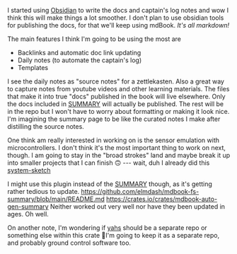 I started using [Obsidian](obsidian.md) to write the docs and captain's log notes and wow I think this will make things a lot smoother. I don't plan to use obsidian tools for publishing the docs, for that we'll keep using mdBook. _It's all markdown!_

The main features I think I'm going to be using the most are
- Backlinks and automatic doc link updating
- Daily notes (to automate the captain's log)
- Templates

I see the daily notes as "source notes" for a zettlekasten. Also a great way to capture notes from youtube videos and other learning materials. The files that make it into true "docs" published in the book will live elsewhere. Only the docs included in [SUMMARY](../../src/SUMMARY.md) will actually be published. The rest will be in the repo but I won't have to worry about formatting or making it look nice. I'm imagining the summary page to be like the curated notes I make after distilling the source notes.

One think am really interested in working on is the sensor emulation with microcontrollers. I don't think it's the most important thing to work on next, though. I am going to stay in the "broad strokes" land and maybe break it up into smaller projects that I can finish 🙃 --- wait, duh I already did this [system-sketch](../../src/design/system-sketch.md)

I might use this plugin instead of the [SUMMARY](../../src/SUMMARY.md) though, as it's
getting rather tedious to update.
https://github.com/elmdash/mdbook-fs-summary/blob/main/README.md
https://crates.io/crates/mdbook-auto-gen-summary
 Neither worked out very well nor have they been updated in ages. Oh well.

On another note, I'm wondering if [yahs](https://github.com/philiplinden/yahs) should be a separate repo or something else within this crate 👀I'm going to keep it as a separate repo, and probably ground control software too.